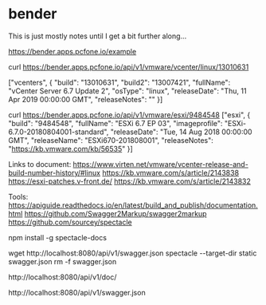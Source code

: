# bender

This is just mostly notes until I get a bit further along...

https://bender.apps.pcfone.io/example


curl https://bender.apps.pcfone.io/api/v1/vmware/vcenter/linux/13010631

["vcenters", {
	"build": "13010631",
	"build2": "13007421",
	"fullName": "vCenter Server 6.7 Update 2",
	"osType": "linux",
	"releaseDate": "Thu, 11 Apr 2019 00:00:00 GMT",
	"releaseNotes": ""
}]

curl https://bender.apps.pcfone.io/api/v1/vmware/esxi/9484548
["esxi", {
	"build": "9484548",
	"fullName": "ESXi 6.7 EP 03",
	"imageprofile": "ESXi-6.7.0-20180804001-standard",
	"releaseDate": "Tue, 14 Aug 2018 00:00:00 GMT",
	"releaseName": "ESXi670-201808001",
	"releaseNotes": "https://kb.vmware.com/kb/56535"
}]



Links to document:
https://www.virten.net/vmware/vcenter-release-and-build-number-history/#linux
https://kb.vmware.com/s/article/2143838
https://esxi-patches.v-front.de/
https://kb.vmware.com/s/article/2143832


Tools:
https://apiguide.readthedocs.io/en/latest/build_and_publish/documentation.html
https://github.com/Swagger2Markup/swagger2markup
https://github.com/sourcey/spectacle

npm install -g spectacle-docs

wget http://localhost:8080/api/v1/swagger.json
spectacle --target-dir static swagger.json
rm -f swagger.json

http://localhost:8080/api/v1/doc/

http://localhost:8080/api/v1/swagger.json

